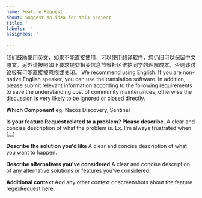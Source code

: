 ```yaml
---
name: Feature Request
about: Suggest an idea for this project
title: ''
labels: ''
assignees: ''

---
```


我们鼓励使用英文，如果不能直接使用，可以使用翻译软件，您仍旧可以保留中文原文。另外请按照如下要求提交相关信息节省社区维护同学的理解成本，否则该讨论极有可能直接被忽视或关闭。
We recommend using English. If you are non-native English speaker, you can use the translation software. In addition, please submit relevant information according to the following requirements to save the understanding cost of community maintenances, otherwise the discussion is very likely to be ignored or closed directly.


**Which Component**
eg. Nacos Discovery, Sentinel

**Is your feature Request related to a problem? Please describe.**
A clear and concise description of what the problem is. Ex. I'm always frustrated when [...]

**Describe the solution you'd like**
A clear and concise description of what you want to happen.

**Describe alternatives you've considered**
A clear and concise description of any alternative solutions or features you've considered.

**Additional context**
Add any other context or screenshots about the feature regexRequest here.
